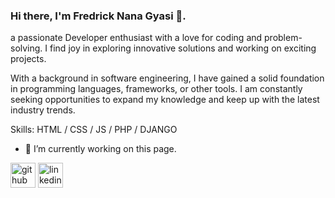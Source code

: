 ### Hi there, I'm Fredrick Nana Gyasi 👋. 
a passionate Developer enthusiast with a love for coding and problem-solving. I find joy in exploring innovative solutions and working on exciting projects.

With a background in software engineering, I have gained a solid foundation in programming languages, frameworks, or other tools. I am constantly seeking opportunities to expand my knowledge and keep up with the latest industry trends.

Skills: HTML / CSS / JS / PHP / DJANGO

- 🔭 I’m currently working on this page. 


[<img src='https://cdn.jsdelivr.net/npm/simple-icons@3.0.1/icons/github.svg' alt='github' height='40'>](https://github.com/Fredrick-Gyasi)  [<img src='https://cdn.jsdelivr.net/npm/simple-icons@3.0.1/icons/linkedin.svg' alt='linkedin' height='40'>](https://www.linkedin.com/in/https://www.linkedin.com/in/fredrick-gyasi-983a73270/)  

